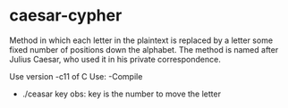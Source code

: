 # caesar-cypher

Method in which each letter in the plaintext is replaced by a letter some fixed number of positions down the alphabet. The method is named after Julius Caesar, who used it in his private correspondence.

Use version -c11 of C
Use:
  -Compile
  - ./ceasar key
obs: key is the number to move the letter
